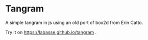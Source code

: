 # Tangram
A simple tangram in js using an old port of box2d from Erin Catto.

Try it on https://labasse.github.io/tangram .
